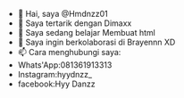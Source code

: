 - 👋 Hai, saya @Hmdnzz01
- 👀 Saya tertarik dengan Dimaxx
- 🌱 Saya sedang belajar Membuat html
- 💞️ Saya ingin berkolaborasi di Brayennn XD
- 📫 Cara menghubungi saya:
- Whats'App:081361913313
- Instagram:hyydnzz_
- facebook:Hyy Danzz

<!---
Hmdnzz01/Hmdnzz01 adalah repositori ✨ khusus ✨ karena `README.md` (file ini) muncul di profil GitHub Anda.
Anda dapat mengeklik tautan Pratinjau untuk melihat perubahan Anda.
--->
